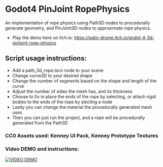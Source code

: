 # Godot4 PinJoint RopePhysics
An implementation of rope physics using Path3D nodes to procedurally generate geometry, and PinJoint3D nodes to approximate rope physics.
- Play the demo here on itch.io: https://palin-drome.itch.io/godot-4-3d-pinjoint-rope-physics
## Script usage instructions:
- Add a path_3d_rope.tscn node to your scene
- Change curve3D to your desired shape
- Change the number of segments based on the shape and length of the curve
- Adjust the number of sides the mesh has, and its thickness
- Choose to fix in place the ends of the rope by selecting, or attach rigid bodies to the ends of the rope by slecting a node
- Lastly you can change the material the procedurally generated mesh uses
- Then you can just run the project, and a rope will be procedurally generated from the Path3D
### CC0 Assets used: Kenney UI Pack, Kenney Prototype Textures
### Video DEMO and instructions:
[![VIDEO DEMO](https://img.youtube.com/vi/2hXNkVEJu10/0.jpg)](https://www.youtube.com/watch?v=2hXNkVEJu10)
